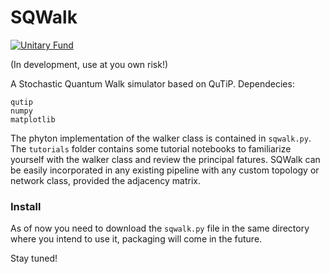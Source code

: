 # SQWalk

[![Unitary Fund](https://img.shields.io/badge/Supported%20By-UNITARY%20FUND-brightgreen.svg?style=for-the-badge)](http://unitary.fund)

(In development, use at you own risk!)

A Stochastic Quantum Walk simulator based on QuTiP.
Dependecies:
```
qutip
numpy
matplotlib
```

The phyton implementation of the walker class is contained in ```sqwalk.py```.
The ```tutorials```  folder contains some tutorial notebooks to familiarize yourself with the
walker class and review the principal fatures.
SQWalk can be easily incorporated in any existing pipeline with any custom topology or 
network class, provided the adjacency matrix. 

### Install
As of now you need to download the ```sqwalk.py``` file in the same directory where
you intend to use it, packaging will come in the future. 

Stay tuned!



